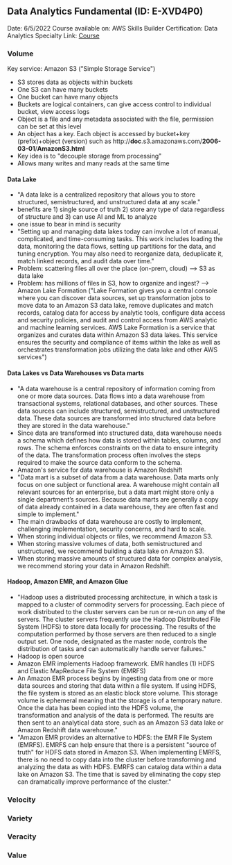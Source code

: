 
## Data Analytics Fundamental (ID: E-XVD4P0)
Date: 6/5/2022
Course available on: AWS Skills Builder
Certification: Data Analytics Specialty
Link: [Course](https://explore.skillbuilder.aws/learn/course/44/Data%2520Analytics%2520Fundamentals)

### Volume

Key service: Amazon S3 ("Simple Storage Service")

- S3 stores data as objects within buckets
- One S3 can have many buckets
- One bucket can have many objects
- Buckets are logical containers, can give access control to individual bucket, view access logs
- Object is a file and any metadata associated with the file, permission can be set at this level
- An object has a key. Each object is accessed by bucket+key (prefix)+object (version) such as http://**doc**.s3.amazonaws.com/**2006-03-01**/**AmazonS3.html**
- Key idea is to "decouple storage from processing"
- Allows many writes and many reads at the same time

#### Data Lake
- "A data lake is a centralized repository that allows you to store structured, semistructured, and unstructured data at any scale."
- benefits are 1) single source of truth 2) store any type of data regardless of structure and 3) can use AI and ML to analyze
- one issue to bear in mind is security
- "Setting up and managing data lakes today can involve a lot of manual, complicated, and time-consuming tasks. This work includes loading the data, monitoring the data flows, setting up partitions for the data, and tuning encryption. You may also need to reorganize data, deduplicate it, match linked records, and audit data over time."
- Problem: scattering files all over the place (on-prem, cloud) --> S3 as data lake
- Problem: has millions of files in S3, how to organize and ingest? --> Amazon Lake Formation ("Lake Formation gives you a central console where you can discover data sources, set up transformation jobs to move data to an Amazon S3 data lake, remove duplicates and match records, catalog data for access by analytic tools, configure data access and security policies, and audit and control access from AWS analytic and machine learning services. AWS Lake Formation is a service that organizes and curates data within Amazon S3 data lakes. This service ensures the security and compliance of items within the lake as well as orchestrates transformation jobs utilizing the data lake and other AWS services")

#### Data Lakes vs Data Warehouses vs Data marts
- "A data warehouse is a central repository of information coming from one or more data sources. Data flows into a data warehouse from transactional systems, relational databases, and other sources. These data sources can include structured, semistructured, and unstructured data. These data sources are transformed into structured data before they are stored in the data warehouse."
- Since data are transformed into structured data, data warehouse needs a schema which defines how data is stored within tables, columns, and rows. The schema enforces constraints on the data to ensure integrity of the data. The transformation process often involves the steps required to make the source data conform to the schema.
- Amazon's service for data warehouse is Amazon Redshift
- "Data mart is a subset of data from a data warehouse. Data marts only focus on one subject or functional area. A warehouse might contain all relevant sources for an enterprise, but a data mart might store only a single department’s sources. Because data marts are generally a copy of data already contained in a data warehouse, they are often fast and simple to implement."
- The main drawbacks of data warehouse are costly to implement, challenging implementation, security concerns, and hard to scale.
- When storing individual objects or files, we recommend Amazon S3.
- When storing massive volumes of data, both semistructured and unstructured, we recommend building a data lake on Amazon S3.
- When storing massive amounts of structured data for complex analysis, we recommend storing your data in Amazon Redshift.

#### Hadoop, Amazon EMR, and Amazon Glue
- "Hadoop uses a distributed processing architecture, in which a task is mapped to a cluster of commodity servers for processing. Each piece of work distributed to the cluster servers can be run or re-run on any of the servers. The cluster servers frequently use the Hadoop Distributed File System (HDFS) to store data locally for processing. The results of the computation performed by those servers are then reduced to a single output set. One node, designated as the master node, controls the distribution of tasks and can automatically handle server failures."
- Hadoop is open source
- Amazon EMR implements Hadoop framework. EMR handles (1) HDFS and Elastic MapReduce File System (EMRFS)
- An Amazon EMR process begins by ingesting data from one or more data sources and storing that data within a file system. If using HDFS, the file system is stored as an elastic block store volume. This storage volume is ephemeral meaning that the storage is of a temporary nature. Once the data has been copied into the HDFS volume, the transformation and analysis of the data is performed. The results are then sent to an analytical data store, such as an Amazon S3 data lake or Amazon Redshift data warehouse."
- "Amazon EMR provides an alternative to HDFS: the EMR File System (EMRFS). EMRFS can help ensure that there is a persistent "source of truth" for HDFS data stored in Amazon S3. When implementing EMRFS, there is no need to copy data into the cluster before transforming and analyzing the data as with HDFS. EMRFS can catalog data within a data lake on Amazon S3. The time that is saved by eliminating the copy step can dramatically improve performance of the cluster."

### Velocity



### Variety

### Veracity

### Value

